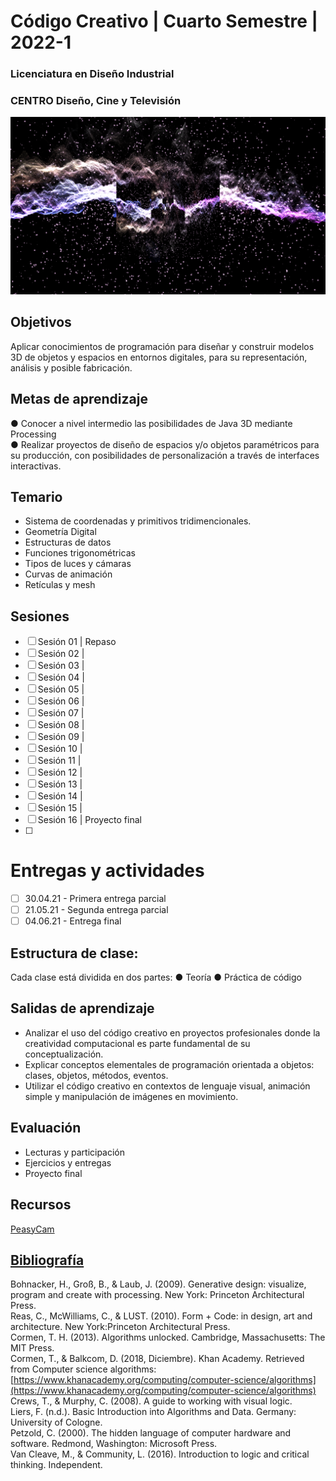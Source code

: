 # Código Creativo | Cuarto Semestre | 2022-1
### __Licenciatura en Diseño Industrial__  
### __CENTRO Diseño, Cine y Televisión__  

![portada](https://github.com/MarianneTeixido/ArteEnRed/blob/main/img/noche01.png)

## Objetivos 

Aplicar conocimientos de programación para diseñar y construir modelos 3D de objetos y espacios en entornos digitales, para su representación, análisis y posible fabricación.

## Metas de aprendizaje
● Conocer a nivel intermedio las posibilidades de Java 3D mediante Processing  
● Realizar proyectos de diseño de espacios y/o objetos paramétricos para su producción, con posibilidades de personalización a través de interfaces interactivas.  

## Temario

- Sistema de coordenadas y primitivos tridimencionales.
- Geometría Digital
- Estructuras de datos 
- Funciones trigonométricas
- Tipos de luces y cámaras
- Curvas de animación
- Retículas y mesh

## Sesiones 

- [ ] Sesión 01 | Repaso  
- [ ] Sesión 02 | 
- [ ] Sesión 03 | 
- [ ] Sesión 04 | 
- [ ] Sesión 05 | 
- [ ] Sesión 06 | 
- [ ] Sesión 07 |
- [ ] Sesión 08 | 
- [ ] Sesión 09 | 
- [ ] Sesión 10 |
- [ ] Sesión 11 |
- [ ] Sesión 12 |
- [ ] Sesión 13 |
- [ ] Sesión 14 |
- [ ] Sesión 15 |
- [ ] Sesión 16 | Proyecto final 
- [ ] 
# Entregas y actividades 

- [ ] 30.04.21 - Primera entrega parcial 
- [ ] 21.05.21 - Segunda entrega parcial
- [ ] 04.06.21 - Entrega final 

## Estructura de clase:

Cada clase está dividida en dos partes:
● Teoría
● Práctica de código

## Salidas de aprendizaje

- Analizar el uso del código creativo en proyectos profesionales donde la creatividad computacional es parte fundamental de su conceptualización.
- Explicar conceptos elementales de programación orientada a objetos: clases, objetos, métodos, eventos.
- Utilizar el código creativo en contextos de lenguaje visual, animación simple y manipulación de imágenes en movimiento.

## Evaluación 

- Lecturas y participación  
- Ejercicios y entregas
- Proyecto final 

## Recursos 
[PeasyCam](http://mrfeinberg.com/peasycam/)

## [Bibliografía](https://drive.google.com/drive/folders/1AL_OvQOKRKF1Be9hGrXtFDG8qFC3daiQ?usp=sharing)

Bohnacker, H., Groß, B., & Laub, J. (2009). Generative design: visualize, program and create with processing. New York: Princeton Architectural Press.  
Reas, C., McWilliams, C., & LUST. (2010). Form + Code: in design, art and architecture. New York:Princeton Architectural Press.  
Cormen, T. H. (2013). Algorithms unlocked. Cambridge, Massachusetts: The MIT Press.  
Cormen, T., & Balkcom, D. (2018, Diciembre). Khan Academy. Retrieved from Computer science algorithms: [https://www.khanacademy.org/computing/computer-science/algorithms](https://www.khanacademy.org/computing/computer-science/algorithms)  
Crews, T., & Murphy, C. (2008). A guide to working with visual logic.  
Liers, F. (n.d.). Basic Introduction into Algorithms and Data. Germany: University of Cologne.  
Petzold, C. (2000). The hidden language of computer hardware and software. Redmond, Washington: Microsoft Press.  
Van Cleave, M., & Community, L. (2016). Introduction to logic and critical thinking. Independent.  
